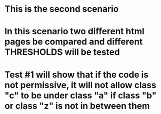# This is the second scenario
# In this scenario two different html pages be compared and different THRESHOLDS will be tested

# Test #1 will show that if the code is not permissive, it will not allow class "c" to be under class "a" if class "b" or class "z" is not in between them